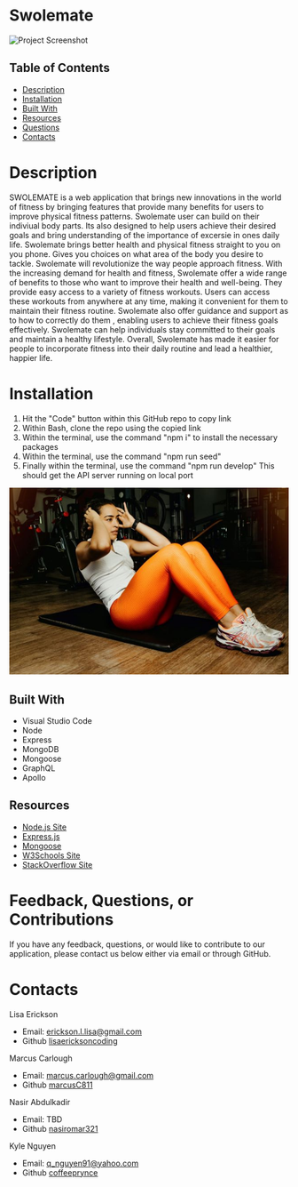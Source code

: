 # Swolemate

![Project Screenshot](/client/src/assets/icons/dumbbell.png)

  ## Table of Contents
  * [Description](#description)
  * [Installation](#installation)
  * [Built With](#builtwith)
  * [Resources](#resources)
  * [Questions](#FeedbackQuestionsorContributions)
  * [Contacts](#contacts)

# Description

SWOLEMATE is a web application that brings new innovations in the world of fitness by bringing features that provide many benefits for users to improve physical fitness patterns. Swolemate user can build on their indiviual body parts. Its also designed to help users achieve their desired goals and bring understanding of the importance of excersie in ones daily life. Swolemate brings better health and physical fitness straight to you on you phone. Gives you choices on what area of the body you desire to tackle. Swolemate will revolutionize the way people approach fitness. With the increasing demand for health and fitness, Swolemate offer a wide range of benefits to those who want to improve their health and well-being. They provide easy access to a variety of fitness workouts. Users can access these workouts from anywhere at any time, making it convenient for them to maintain their fitness routine. Swolemate also offer guidance and support as to how to correctly do them , enabling users to achieve their fitness goals effectively. Swolemate can help individuals stay committed to their goals and maintain a healthy lifestyle. Overall, Swolemate has made it easier for people to incorporate fitness into their daily routine and lead a healthier, happier life.  


# Installation

1. Hit the "Code" button within this GitHub repo to copy link
2. Within Bash, clone the repo using the copied link
3. Within the terminal, use the command "npm i" to install the necessary packages
4. Within the terminal, use the command "npm run seed"
5. Finally within the terminal, use the command "npm run develop" This should get the API server running on local port



![Project Screenshot](/client/src/assets/images/andrea.jpg)

## Built With
- Visual Studio Code
- Node
- Express
- MongoDB
- Mongoose
- GraphQL
- Apollo

## Resources
- [Node.js Site](https://nodejs.org/en/ "Node.js")
- [Express.js](https://www.npmjs.com/package/express "Express.js")
- [Mongoose](https://www.npmjs.com/package/mongoose) 
- [W3Schools Site](https://www.w3schools.com "W3Schools")
- [StackOverflow Site](https://stackoverflow.com/ "Stack Overflow")

# Feedback, Questions, or Contributions

If you have any feedback, questions, or would like to contribute to our application, please contact us below either via email or through GitHub. 

# Contacts

Lisa Erickson
 * Email: erickson.l.lisa@gmail.com
 * Github [lisaericksoncoding](https://github.com/lisaericksoncoding)

Marcus Carlough
 * Email: marcus.carlough@gmail.com
 * Github [marcusC811](https://github.com/MarcusC811)

Nasir Abdulkadir
 * Email: TBD
 * Github [nasiromar321](https://github.com/nasiromar)

Kyle Nguyen
 * Email: q_nguyen91@yahoo.com
 * Github [coffeeprynce](https://github.com/coffeeprynce)
